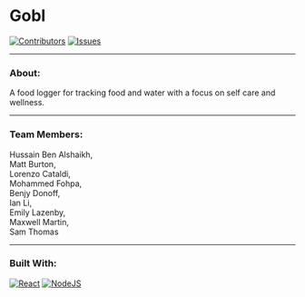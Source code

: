 # Gobl
[![Contributors][contributors-shield]][contributors-url]
[![Issues][issues-shield]][issues-url]   

---

### About:   
A food logger for tracking food and water with a focus on self care and wellness.   

---   
 
### Team Members:
Hussain Ben Alshaikh,  
Matt Burton,  
Lorenzo Cataldi,  
Mohammed Fohpa,  
Benjy Donoff,  
Ian Li,  
Emily Lazenby,  
Maxwell Martin,  
Sam Thomas

---

### Built With:
[![React][React.js]][React-url]
[![NodeJS][Node.js]][Node-url]

[React.js]: https://img.shields.io/badge/React-20232A?style=for-the-badge&logo=react&logoColor=61DAFB
[React-url]: https://reactjs.org/

[Node.js]: https://img.shields.io/badge/Node.js-43853D?style=for-the-badge&logo=node.js&logoColor=white
[Node-url]: https://nodejs.org/

[contributors-shield]: https://img.shields.io/github/contributors/maxwelltyreece/CloudChasers.svg?style=for-the-badge
[contributors-url]: https://github.com/maxwelltyreece/CloudChasers/graphs/contributors

[issues-shield]: https://img.shields.io/github/issues/maxwelltyreece/CloudChasers.svg?style=for-the-badge
[issues-url]: https://github.com/maxwelltyreece/CloudChasers/issues

[ER diagram link]: https://drive.google.com/file/d/1B7wU3uTnuo9ClXpSn8YOgKR0yjC2zjMk/view?usp=sharing
